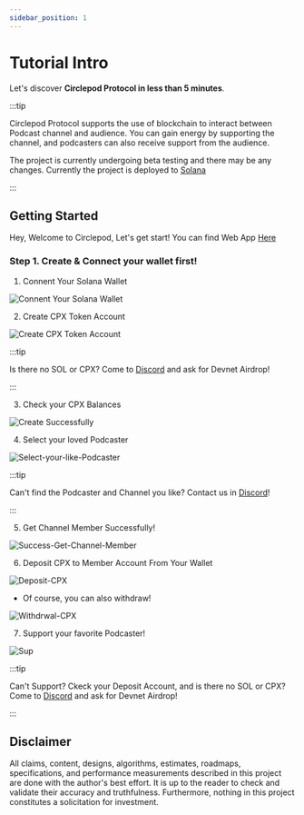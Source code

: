 ```yaml
---
sidebar_position: 1
---
```


# Tutorial Intro

Let's discover **Circlepod Protocol in less than 5 minutes**.

:::tip

Circlepod Protocol supports the use of blockchain to interact between Podcast channel and audience. You can gain energy by supporting the channel, and podcasters can also receive support from the audience.

The project is currently undergoing beta testing and there may be any changes. Currently the project is deployed to [Solana](https://solana.com/)

:::

## Getting Started

Hey, Welcome to Circlepod, Let's get start!
You can find Web App [Here](/docs/links)

### Step 1. Create & Connect your wallet first!
1. Connent Your Solana Wallet

![Connent Your Solana Wallet](/img/tutorial/connect-wallet.png)

2. Create CPX Token Account

![Create CPX Token Account](/img/tutorial/create-wallet.png)

:::tip

Is there no SOL or CPX? Come to [Discord](https://discord.gg/4rTM9tRV8s) and ask for Devnet Airdrop!

:::

3. Check your CPX Balances

![Create Successfully](/img/tutorial/create-successfully.png)

4. Select your loved Podcaster

![Select-your-like-Podcaster](/img/channel/support/choose-this-channel.png)

:::tip

Can't find the Podcaster and Channel you like? Contact us in [Discord](https://discord.gg/6ACR6uDJTC)!

:::

5. Get Channel Member Successfully!

![Success-Get-Channel-Member](/img/tutorial/pool.png)

6. Deposit CPX to Member Account From Your Wallet

![Deposit-CPX](/img/tutorial/deposit.png)

* Of course, you can also withdraw!

![Withdrwal-CPX](/img/tutorial/withdraw.png)

7. Support your favorite Podcaster!

![Sup](/img/tutorial/sup-channel.png)

:::tip

Can't Support? Ckeck your Deposit Account, and is there no SOL or CPX? Come to [Discord](https://discord.gg/4rTM9tRV8s) and ask for Devnet Airdrop!

:::

## Disclaimer

All claims, content, designs, algorithms, estimates, roadmaps, specifications, and performance measurements described in this project are done with the author's best effort. It is up to the reader to check and validate their accuracy and truthfulness. Furthermore, nothing in this project constitutes a solicitation for investment.
